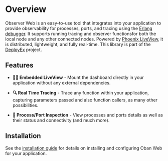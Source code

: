 # Overview

Observer Web is an easy-to-use tool that integrates into your application to provide observability for processes, ports, and tracing using the [Erlang debugger][edb]. It supports running tracing and observer functionsfor both the local node and any other connected nodes. Powered by [Phoenix LiveView][liv], it is distributed, lightweight, and fully real-time. This library is part of the [DeployEx][dye] project.

[dye]: https://github.com/thiagoesteves/deployex
[edb]: https://www.erlang.org/doc/apps/runtime_tools/dbg.html
[liv]: https://github.com/phoenixframework/phoenix_live_view

## Features

- **🐦‍🔥 Embedded LiveView** - Mount the dashboard directly in your application without any
  external dependencies.

- **🔍 Real Time Tracing** - Trace any function within your application, capturing parameters passed
and also function callers, as many other possibilities.

- **🔬 Process/Port Inspection** - View processes and ports details as well as their status and connectivity (and much more).

## Installation

See the [installation guide](installation.md) for details on installing and configuring Oban Web
for your application.
